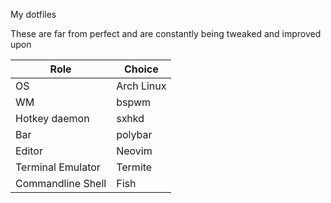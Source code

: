 My dotfiles

These are far from perfect and are constantly being tweaked and improved upon

| Role              | Choice     |
| ----------------- | ---------- |
| OS                | Arch Linux |
| WM                | bspwm      |
| Hotkey daemon     | sxhkd      |
| Bar               | polybar    |
| Editor            | Neovim     |
| Terminal Emulator | Termite    |
| Commandline Shell | Fish       |
